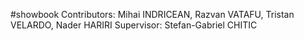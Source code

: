 #showbook
Contributors: Mihai INDRICEAN, Razvan VATAFU, Tristan VELARDO, Nader HARIRI
Supervisor: Stefan-Gabriel CHITIC

